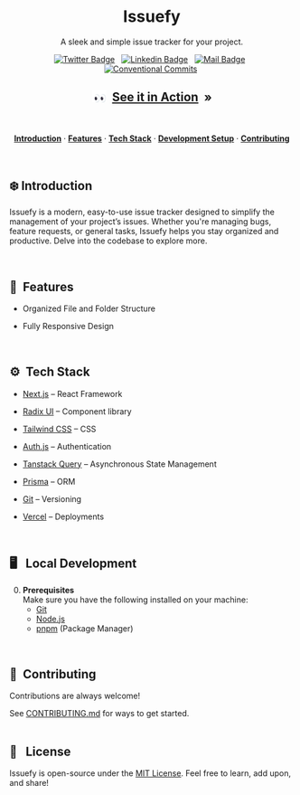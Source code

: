 <h1 align="center">Issuefy</h1>

<p align="center">
A sleek and simple issue tracker for your project.
</p>

<div align= "center">

[![Twitter Badge](https://img.shields.io/badge/-@yntpdotme-1ca0f1?style=flat&labelColor=1ca0f1&logo=twitter&logoColor=white&link=https://twitter.com/yntpdotme)](https://twitter.com/yntpdotme) &nbsp; [![Linkedin Badge](https://img.shields.io/badge/-yntpdotme-0e76a8?style=flat&labelColor=0e76a8&logo=linkedin&logoColor=white)](https://www.linkedin.com/in/yntpdotme/) &nbsp; [![Mail Badge](https://img.shields.io/badge/-akashkadlag14-c0392b?style=flat&labelColor=c0392b&logo=gmail&logoColor=white)](mailto:akashkadlag14@gmail.com) &nbsp; [![Conventional Commits](https://img.shields.io/badge/Conventional%20Commits-1.0.0-%23FE5196?logo=conventionalcommits&logoColor=white)](https://conventionalcommits.org)&nbsp;

</div>

<h2 align="center">

<img src = "./public/eyes-to-see.gif" width = 26px align="top"/> &nbsp;[See it in Action](https://issuefy.vercel.app/) &nbsp;»

</h2>

<br>

<p align="center">
  <a href="#introduction"><strong>Introduction</strong></a> 
	·&nbsp;<a href="#features"><strong>Features</strong></a> 
	·&nbsp;<a href="#tech-stack"><strong>Tech Stack</strong></a>
	·&nbsp;<a href="#local-development"><strong>Development Setup</strong></a> 
	·&nbsp;<a href="#local-development"><strong>Contributing</strong></a> 
</p>

<br>

## <a name="introduction">❄️&nbsp;Introduction</a>

Issuefy is a modern, easy-to-use issue tracker designed to simplify the management of your project’s issues. Whether you're managing bugs, feature requests, or general tasks, Issuefy helps you stay organized and productive. Delve into the codebase to explore more.

<br>

## <a name="features">🔋&nbsp; Features</a>

- Organized File and Folder Structure

- Fully Responsive Design

<br>

## <a name="tech-stack">⚙️&nbsp; Tech Stack</a>

- [Next.js](https://nextjs.org) – React Framework

- [Radix UI](https://www.radix-ui.com) – Component library

- [Tailwind CSS](https://tailwindcss.com) – CSS

- [Auth.js](https://authjs.dev/) – Authentication

- [Tanstack Query](https://tanstack.com/query) – Asynchronous State Management

- [Prisma](https://www.prisma.io) – ORM

- [Git](https://git-scm.com) – Versioning

- [Vercel](https://vercel.com) – Deployments

<br>

## <a name="local-development"> 🖥️&nbsp;&nbsp; Local Development</a>

0.  **Prerequisites** <br>
    Make sure you have the following installed on your machine:
    - [Git](https://git-scm.com/)
    - [Node.js](https://nodejs.org/en)
    - [pnpm](https://pnpm.io/) (Package Manager)

<br>

## 🤝&nbsp;&nbsp;Contributing

Contributions are always welcome!

See [CONTRIBUTING.md](./CONTRIBUTING.md) for ways to get started.
</br></br>

## 🪪&nbsp;&nbsp; License

Issuefy is open-source under the [MIT License](./LICENSE).
Feel free to learn, add upon, and share!
